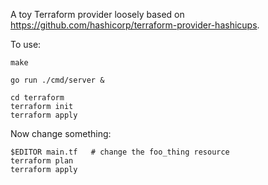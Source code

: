 A toy Terraform provider loosely based on
https://github.com/hashicorp/terraform-provider-hashicups.

To use:

    make

    go run ./cmd/server &

    cd terraform
    terraform init
    terraform apply

Now change something:

    $EDITOR main.tf   # change the foo_thing resource
    terraform plan
    terraform apply
